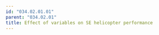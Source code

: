 ```yaml
---
id: "034.02.01.01"
parent: "034.02.01"
title: Effect of variables on SE helicopter performance
---
```

